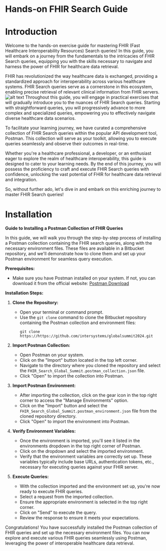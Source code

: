 # Hands-on FHIR Search Guide

# Introduction

Welcome to the hands-on exercise guide for mastering FHIR (Fast Healthcare Interoperability Resources) Search queries! In this guide, you will embark on a journey from the fundamentals to the intricacies of FHIR Search queries, equipping you with the skills necessary to navigate and harness the power of FHIR for healthcare data retrieval.

FHIR has revolutionized the way healthcare data is exchanged, providing a standardized approach for interoperability across various healthcare systems. FHIR Search queries serve as a cornerstone in this ecosystem, enabling precise retrieval of relevant clinical information from FHIR servers.
![alt text](image.png)
Throughout this guide, you will engage in practical exercises that will gradually introduce you to the nuances of FHIR Search queries. Starting with straightforward queries, you will progressively advance to more complex and specialized queries, empowering you to effectively navigate diverse healthcare data scenarios.

To facilitate your learning journey, we have curated a comprehensive collection of FHIR Search queries within the popular API development tool, Postman. This collection will serve as your toolkit, allowing you to execute queries seamlessly and observe their outcomes in real-time.

Whether you're a healthcare professional, a developer, or an enthusiast eager to explore the realm of healthcare interoperability, this guide is designed to cater to your learning needs. By the end of this journey, you will possess the proficiency to craft and execute FHIR Search queries with confidence, unlocking the vast potential of FHIR for healthcare data retrieval and integration.

So, without further ado, let's dive in and embark on this enriching journey to master FHIR Search queries!

# Installation

**Guide to Installing a Postman Collection of FHIR Queries**

In this guide, we will walk you through the step-by-step process of installing a Postman collection containing the FHIR search queries, along with the necessary environment files. These files are available in a Bitbucket repository, and we'll demonstrate how to clone them and set up your Postman environment for seamless query execution.

**Prerequisites:**
- Make sure you have Postman installed on your system. If not, you can download it from the official website: [Postman Download](https://www.postman.com/downloads/)

**Installation Steps:**

1. **Clone the Repository:**
   - Open your terminal or command prompt.
   - Use the `git clone` command to clone the Bitbucket repository containing the Postman collection and environment files:
     ```
     git clone https://https://github.com/intersystems/globalsummit2024.git
     ```

2. **Import Postman Collection:**
   - Open Postman on your system.
   - Click on the "Import" button located in the top left corner.
   - Navigate to the directory where you cloned the repository and select the `FHIR_Search_Global_Summit.postman_collection.json` file.
   - Click "Open" to import the collection into Postman.

3. **Import Postman Environment:**
   - After importing the collection, click on the gear icon in the top right corner to access the "Manage Environments" option.
   - Click on the "Import" button and select the `FHIR_Search_Global_Summit.postman_environment.json` file from the cloned repository directory.
   - Click "Open" to import the environment into Postman.

4. **Verify Environment Variables:**
   - Once the environment is imported, you'll see it listed in the environments dropdown in the top right corner of Postman.
   - Click on the dropdown and select the imported environment.
   - Verify that the environment variables are correctly set up. These variables typically include base URLs, authentication tokens, etc., necessary for executing queries against your FHIR server.

5. **Execute Queries:**
   - With the collection imported and the environment set up, you're now ready to execute FHIR queries.
   - Select a request from the imported collection.
   - Ensure the appropriate environment is selected in the top right corner.
   - Click on "Send" to execute the query.
   - Review the response to ensure it meets your expectations.

Congratulations! You have successfully installed the Postman collection of FHIR queries and set up the necessary environment files. You can now explore and execute various FHIR queries seamlessly using Postman, leveraging the power of interoperable healthcare data retrieval.